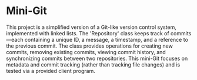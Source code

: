 # Mini-Git
This project is a simplified version of a Git-like version control system, implemented with linked lists. The 'Repository' class keeps track of commits—each containing a unique ID, a message, a timestamp, and a reference to the previous commit. The class provides operations for creating new commits, removing existing commits, viewing commit history, and synchronizing commits between two repositories. This mini-Git focuses on metadata and commit tracking (rather than tracking file changes) and is tested via a provided client program.
